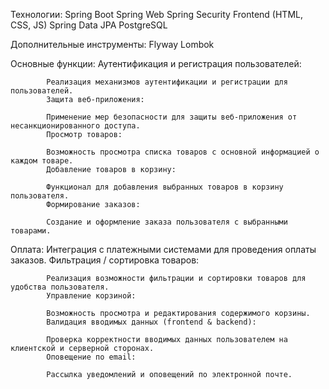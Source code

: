Технологии:
            Spring Boot
            Spring Web
            Spring Security
            Frontend (HTML, CSS, JS)
            Spring Data JPA
            PostgreSQL
            
Дополнительные инструменты:
            Flyway
            Lombok
            
Основные функции:
            Аутентификация и регистрация пользователей:
            
            Реализация механизмов аутентификации и регистрации для пользователей.
            Защита веб-приложения:
            
            Применение мер безопасности для защиты веб-приложения от несанкционированного доступа.
            Просмотр товаров:
            
            Возможность просмотра списка товаров с основной информацией о каждом товаре.
            Добавление товаров в корзину:
            
            Функционал для добавления выбранных товаров в корзину пользователя.
            Формирование заказов:
            
            Создание и оформление заказа пользователя с выбранными товарами.
            
Оплата:
            Интеграция с платежными системами для проведения оплаты заказов.
            Фильтрация / сортировка товаров:
            
            Реализация возможности фильтрации и сортировки товаров для удобства пользователя.
            Управление корзиной:
            
            Возможность просмотра и редактирования содержимого корзины.
            Валидация вводимых данных (frontend & backend):
            
            Проверка корректности вводимых данных пользователем на клиентской и серверной сторонах.
            Оповещение по email:
            
            Рассылка уведомлений и оповещений по электронной почте.
